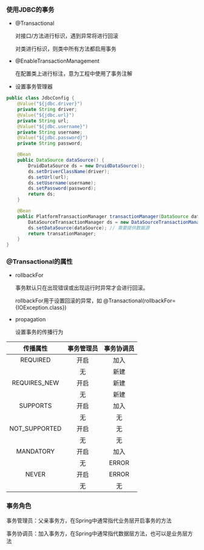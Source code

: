### 使用JDBC的事务

* @Transactional

  对接口/方法进行标识，遇到异常将进行回滚

  对类进行标识，则类中所有方法都启用事务

* @EnableTransactionManagement

  在配置类上进行标注，意为工程中使用了事务注解

* 设置事务管理器

```java
public class JdbcConfig {
    @Value("${jdbc.driver}")
    private String driver;
    @Value("${jdbc.url}")
    private String url;
    @Value("${jdbc.username}")
    private String username;
    @Value("${jdbc.password}")
    private String password;

    @Bean
    public DataSource dataSource() {
        DruidDataSource ds = new DruidDataSource();
        ds.setDriverClassName(driver);
        ds.setUrl(url);
        ds.setUsername(username);
        ds.setPassword(password);
        return ds;
    }

    @Bean
    public PlatformTransactionManager transactionManager(DataSource dataSource) {
        DataSourceTransactionManager ds = new DataSourceTransactionManager();
        ds.setDataSource(dataSource); // 需要提供数据源
        return transationManager;
    }
}
```

### @Transactional的属性

* rollbackFor

  事务默认只在出现错误或出现运行时异常才会进行回滚。

  rollbackFor用于设置回滚的异常，如 @Transactional(rollbackFor={IOException.class})

* propagation

  设置事务的传播行为

|   传播属性    | 事务管理员 | 事务协调员 |
| :-----------: | :--------: | :--------: |
|   REQUIRED    |    开启    |    加入    |
|               |     无     |    新建    |
| REQUIRES_NEW  |    开启    |    新建    |
|               |     无     |    新建    |
|   SUPPORTS    |    开启    |    加入    |
|               |     无     |     无     |
| NOT_SUPPORTED |    开启    |     无     |
|               |     无     |     无     |
|   MANDATORY   |    开启    |    加入    |
|               |     无     |   ERROR    |
|     NEVER     |    开启    |   ERROR    |
|               |     无     |     无     |



### 事务角色

事务管理员：父亲事务方，在Spring中通常指代业务层开启事务的方法

事务协调员：加入事务方，在Spring中通常指代数据层方法，也可以是业务层方法